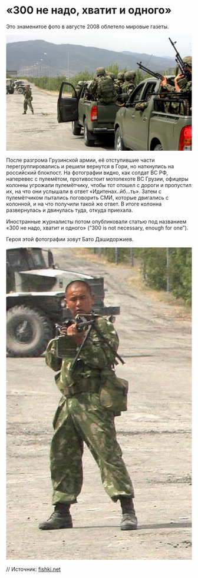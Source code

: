 ﻿---
Date: 2016-03-08
---

# «300 не надо, хватит и одного»

Это знаменитое фото в августе 2008 облетело мировые газеты.

![](300-is-not-necessary.jpg)

После разгрома Грузинской армии, её отступившие части перегруппировались 
и решили вернутся в Гори, но наткнулись на российский блокпост. На 
фотографии видно, как солдат ВС РФ, наперевес с пулемётом, противостоит 
мотопехоте ВС Грузии, офицеры колонны угрожали пулемётчику, чтобы тот 
отошел с дороги и пропустил их, на что они услышали в ответ 
«Идитенах..йб...ть». Затем с пулемётчиком пытались поговорить СМИ, 
которые двигались с колонной, и на что получили такой же ответ. В итоге 
колонна развернулась и двинулась туда, откуда приехала.

Иностранные журналисты потом опубликовали статью под названием «300 не 
надо, хватит и одного» (“300 is not necessary, enough for one”).

Героя этой фотографии зовут Бато Дашидоржиев. 

![](300-is-not-necessary-bato.jpg)

// Источник: [fishki.net](http://fishki.net/anti/1545665-iditenahjbt-ili-300-ne-nado-hvatit-i-odnogo.html)

